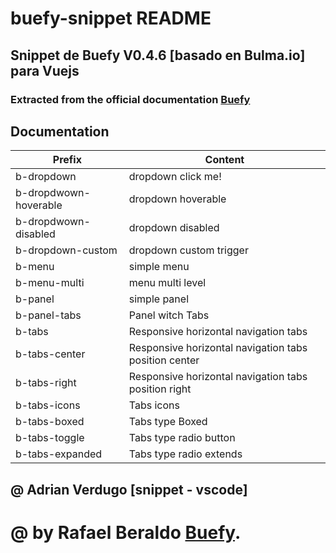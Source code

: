# buefy-snippet README
## Snippet de Buefy V0.4.6 [basado en Bulma.io] para Vuejs
### Extracted from the official documentation [Buefy](https://buefy.github.io/#/)

## Documentation

Prefix | Content
------- | -------
b-dropdown | dropdown click me!
b-dropdwown-hoverable | dropdown hoverable
b-dropdwown-disabled | dropdown disabled
b-dropdown-custom | dropdown custom trigger
b-menu | simple menu
b-menu-multi | menu multi level
b-panel | simple panel
b-panel-tabs | Panel witch Tabs
b-tabs | Responsive horizontal navigation tabs
b-tabs-center | Responsive horizontal navigation tabs position center
b-tabs-right | Responsive horizontal navigation tabs position right
b-tabs-icons | Tabs icons
b-tabs-boxed | Tabs type Boxed
b-tabs-toggle | Tabs type radio button
b-tabs-expanded | Tabs type radio extends

## @ Adrian Verdugo [snippet - vscode]
# @ by Rafael Beraldo [Buefy](https://buefy.github.io/#/).